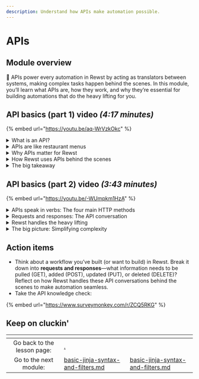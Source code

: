 ```yaml
---
description: Understand how APIs make automation possible.
---
```


# APIs

## Module overview

:egg: APIs power every automation in Rewst by acting as translators between systems, making complex tasks happen behind the scenes. In this module, you’ll learn what APIs are, how they work, and why they’re essential for building automations that do the heavy lifting for you.

## API basics (part 1) video _(4:17 minutes)_

{% embed url="https://youtu.be/aq-WrVzkOkc" %}

<details>

<summary>What is an API?</summary>

An API (Application Programming Interface) is a contract that lets different software systems talk to each other. It defines what you can ask for, how to ask for it, and what to expect in return. While it sounds technical, it's more familiar than you think—like a menu at a restaurant.

</details>

<details>

<summary>APIs are like restaurant menus</summary>

Think of an API as a **menu**:

* The **request** is your order (what you ask for). You can’t ask for anything that’s not on the API’s menu.
* The **parameters** are your instructions (e.g., “no olives”).
* The **response** is the meal you receive. You don’t need to know how the kitchen works—you just need to follow the menu’s guidelines to get exactly what you ordered.

</details>

<details>

<summary>Why APIs matter for Rewst</summary>

Rewst works like a **concierge** using APIs to handle tasks across systems.

For example, planning a **“Night on the Town”** involves multiple requests: booking a restaurant, securing concert tickets, and calling a ride. Instead of managing these tasks individually, Rewst handles them all through APIs, bundling them into a single automated workflow.

</details>

<details>

<summary>How Rewst uses APIs behind the scenes</summary>

Every automation in Rewst is powered by API requests and responses. When you set up a workflow—like pulling a user from Microsoft Graph or sending a message in Slack—you’re making API calls without needing to know the details. Rewst simplifies the process for you.

</details>

<details>

<summary>The big takeaway</summary>

APIs are essential for automation, and Rewst acts as your API concierge, managing complex API conversations on your behalf. By using APIs, Rewst connects with other systems to automate tasks and processes seamlessly—without you having to interact with each system directly.

</details>

## API basics (part 2) video _(3:43 minutes)_

{% embed url="https://youtu.be/-WUmpkm1HzA" %}

<details>

<summary>APIs speak in verbs: The four main HTTP methods</summary>

APIs use **HTTP methods**—like action verbs—to specify what kind of task you want to perform:

* **GET**: Retrieve data (like checking the menu).
* **POST**: Add new data (like placing an order).
* **PUT**: Update existing data (like changing a reservation).
* **DELETE**: Remove data (like canceling a reservation).

For example, Rewst might use a GET request to check restaurant availability, a POST to book tickets, and a DELETE to cancel plans—all handled automatically through APIs.

</details>

<details>

<summary>Requests and responses: The API conversation</summary>

Every interaction with an API is a two-way **conversation**:

* You send a **request** (asking for data or performing an action).
* The system sends a **response** (giving you what you asked for or an error message if something went wrong).

A request includes:

* **The method** (like GET or POST).
* **The URL** (where the request is sent, like the restaurant's address).

For example:

**Base URL:** `https://restaurantapi.com` (the address).

**Endpoint:** `/reservation/123` (what you're asking for).

</details>

<details>

<summary>Rewst handles the heavy lifting</summary>

With Rewst, you don’t need to manually craft these requests. It automates the conversation by handling all the requests and responses behind the scenes. Whether it's pulling user data from Microsoft or sending a Slack message, Rewst makes sure your workflows communicate with other systems seamlessly.

</details>

<details>

<summary>The big picture: Simplifying complexity</summary>

APIs might seem complex, but it all comes down to understanding the verbs and conversations. Rewst simplifies this process, allowing you to build automations without worrying about the technical details of each request. With this foundation, you're ready to create smarter, more efficient workflows with confidence.

</details>

## Action items

* Think about a workflow you’ve built (or want to build) in Rewst. Break it down into **requests and responses**—what information needs to be pulled (GET), added (POST), updated (PUT), or deleted (DELETE)? Reflect on how Rewst handles these API conversations behind the scenes to make automation seamless.
* Take the API knowledge check:&#x20;

{% embed url="https://www.surveymonkey.com/r/ZCQ5RKG" %}

## Keep on cluckin'

<table data-card-size="large" data-column-title-hidden data-view="cards" data-full-width="false"><thead><tr><th align="center"></th><th data-type="content-ref"></th><th data-hidden data-card-target data-type="content-ref"></th></tr></thead><tbody><tr><td align="center">Go back to the lesson page: </td><td><a href="./">.</a></td><td></td></tr><tr><td align="center">Go to the next module:</td><td><a href="basic-jinja-syntax-and-filters.md">basic-jinja-syntax-and-filters.md</a></td><td><a href="basic-jinja-syntax-and-filters.md">basic-jinja-syntax-and-filters.md</a></td></tr></tbody></table>
